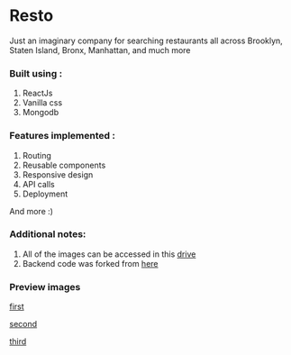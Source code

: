 <h1>Resto</h1>
Just an imaginary company for searching restaurants all across Brooklyn, Staten Island, Bronx, Manhattan, and much more

<h3>Built using :</h3>

1. ReactJs
2. Vanilla css
3. Mongodb

<h3>Features implemented :</h3>

1. Routing
2. Reusable components
3. Responsive design
4. API calls
5. Deployment

And more :)

<h3>Additional notes: </h3>

1. All of the images can be accessed in this [drive](https://drive.google.com/drive/folders/1JFBt-21Ou0-gS3sbAN5gXhV39CA-cX8B?usp=sharing)
2. Backend code was forked from [here](https://github.com/beaucarnes/restaurant-reviews)

<h3>Preview images</h3>

[first](https://drive.google.com/file/d/12pxGjh5gEPYEV5HgKuMwGsWeL8JBnR0J/view?usp=sharing)

[second](https://drive.google.com/file/d/1IQOtRzlkDdbGPc_4Wx6JzjLwxatbhst9/view?usp=sharing)

[third](https://drive.google.com/file/d/1SmUdr3xCxjGPL-gMkWICa1rHzpvzE7pF/view?usp=sharing)
